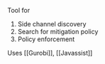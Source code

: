 Tool for 
1. Side channel discovery
2. Search for mitigation policy
3. Policy enforcement

Uses [[Gurobi]], [[Javassist]]